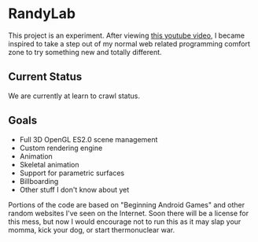# RandyLab

This project is an experiment. After viewing
[this youtube video](http://www.youtube.com/watch?v=9N-kgCqy2xs), I became inspired
to take a step out of my normal web related programming comfort zone to try something
new and totally different.

## Current Status

We are currently at learn to crawl status.

## Goals

* Full 3D OpenGL ES2.0 scene management
* Custom rendering engine
* Animation
* Skeletal animation
* Support for parametric surfaces
* Billboarding
* Other stuff I don't know about yet

Portions of the code are based on "Beginning Android Games" and other random websites
I've seen on the Internet. Soon there will be a license for this mess, but now I would
encourage not to run this as it may slap your momma, kick your dog, or start thermonuclear war.
